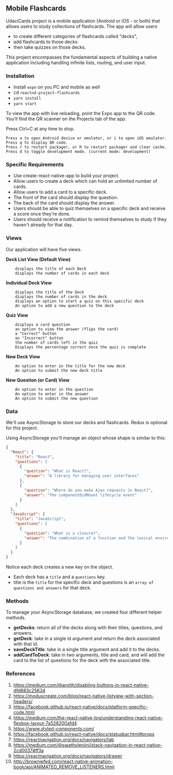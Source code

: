 
## Mobile Flashcards

UdaciCards project is a mobile application (Android or iOS - or both) that 
allows users to study collections of flashcards. 
The app will allow users 
- to create different categories of flashcards called "decks", 
- add flashcards to those decks
- then take quizzes on those decks.


This project encompasses the fundamental aspects of building a native application 
including handling infinite lists, routing, and user input. 


### Installation

 * Install `expo` on you PC and mobile as well
 * cd `reactnd-project-flashcards`
 * `yarn install`
 * `yarn start`

 To view the app with live reloading, point the Expo app to the QR code.
 You'll find the QR scanner on the Projects tab of the app.
 
 Press Ctrl+C at any time to stop.
 
    Press a to open Android device or emulator, or i to open iOS emulator.
    Press q to display QR code.
    Press r to restart packager, or R to restart packager and clear cache.
    Press d to toggle development mode. (current mode: development)

### Specific Requirements

 * Use create-react-native-app to build your project.
 * Allow users to create a deck which can hold an unlimited number of cards.
 * Allow users to add a card to a specific deck.
 * The front of the card should display the question.
 * The back of the card should display the answer.
 * Users should be able to quiz themselves on a specific deck and receive a score once they're done.
 * Users should receive a notification to remind themselves to study if they haven't already for that day.

### Views

Our application will have five views.

   **Deck List View (Default View)**
   
        displays the title of each Deck
        displays the number of cards in each deck

   **Individual Deck View**

        displays the title of the Deck
        displays the number of cards in the deck
        displays an option to start a quiz on this specific deck
        An option to add a new question to the deck

   **Quiz View**
    
        displays a card question
        an option to view the answer (flips the card)
        a "Correct" button
        an "Incorrect" button
        the number of cards left in the quiz
        Displays the percentage correct once the quiz is complete

   **New Deck View**
    
        An option to enter in the title for the new deck
        An option to submit the new deck title

   **New Question (or Card) View**
    
        An option to enter in the question
        An option to enter in the answer
        An option to submit the new question


### Data

We'll use AsyncStorage to store our decks and flashcards. 
Redux is optional for this project.

Using AsyncStorage you'll manage an object whose shape is similar to this:


```json
{
  "React": {
    "title": "React",
    "questions": [
      {
        "question": "What is React?",
        "answer": "A library for managing user interfaces"
      },
      {
        "question": "Where do you make Ajax requests in React?",
        "answer": "The componentDidMount lifecycle event"
      }
    ]
  },
  "JavaScript": {
    "title": "JavaScript",
    "questions": [
      {
        "question": "What is a closure?",
        "answer": "The combination of a function and the lexical environment within which that function was declared."
      }
    ]
  }
}
```

Notice each deck creates a new key on the object. 
* Each deck has a `title` and a `questions` key. 
* title is the `title` for the specific deck and questions is an `array of questions and answers` for that deck.

### Methods

To manage your AsyncStorage database, we created four different helper methods.

* **getDecks**: return all of the decks along with their titles, questions, and answers.
* **getDeck**: take in a single id argument and return the deck associated with that id.
* **saveDeckTitle**: take in a single title argument and add it to the decks.
* **addCardToDeck**: take in two arguments, title and card, and will add the card to the list of questions for the deck with the associated title.

### References

1.	https://medium.com/@arpith/disabling-buttons-in-react-native-dfd683c25634
2.	https://moduscreate.com/blog/react-native-listview-with-section-headers/
3.	https://facebook.github.io/react-native/docs/platform-specific-code.html
4.	https://medium.com/the-react-native-log/understanding-react-native-flexbox-layout-7a528200afd4
5.	https://www.styled-components.com/
6.	https://facebook.github.io/react-native/docs/statusbar.html#props
7.	https://reactnavigation.org/docs/navigators/tab
8.	https://medium.com/@swathylenjini/stack-navigation-in-react-native-2cd00374ff3a
9.	https://reactnavigation.org/docs/navigators/drawer
10. http://browniefed.com/react-native-animation-book/api/ANIMATED_REMOVE_LISTENERS.html
